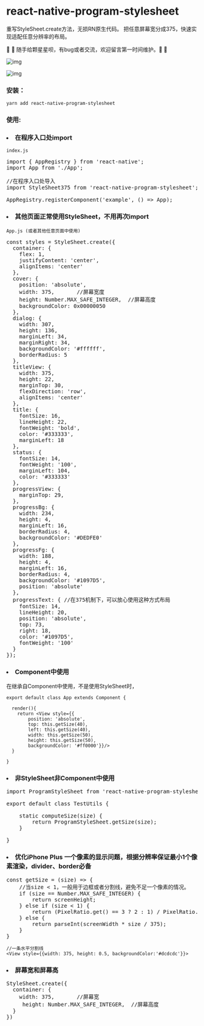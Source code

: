 # react-native-program-stylesheet
重写StyleSheet.create方法，无损RN原生代码。
把任意屏幕宽分成375，快速实现适配任意分辨率的布局。

🤗 🤗 随手给颗星星呗，有bug或者交流，欢迎留言第一时间维护。🤗 🤗<br>

![img](https://github.com/iberHK/react-native-program-stylesheet/blob/master/screenshot/demo.png?raw=true)

![img](https://github.com/iberHK/react-native-program-stylesheet/blob/master/screenshot/demo2.png?raw=true)

### 安装：
<code>yarn add react-native-program-stylesheet</code><br>

### 使用:
### <li>在程序入口处import</li>
<code>index.js</code>

<pre>
import { AppRegistry } from 'react-native';
import App from './App';

//在程序入口处导入
import StyleSheet375 from 'react-native-program-stylesheet';

AppRegistry.registerComponent('example', () => App);
</pre>


### <li>其他页面正常使用StyleSheet，不用再次import</li>
<code>App.js (或者其他任意页面中使用)</code>

<pre>
const styles = StyleSheet.create({
  container: {
    flex: 1,
    justifyContent: 'center',
    alignItems: 'center'
  },
  cover: {
    position: 'absolute',
    width: 375,       //屏幕宽度
    height: Number.MAX_SAFE_INTEGER,  //屏幕高度
    backgroundColor: 0x00000050
  },
  dialog: {
    width: 307,
    height: 136,
    marginLeft: 34,
    marginRight: 34,
    backgroundColor: '#ffffff',
    borderRadius: 5
  },
  titleView: {
    width: 375,
    height: 22,
    marginTop: 30,
    flexDirection: 'row',
    alignItems: 'center'
  },
  title: {
    fontSize: 16,
    lineHeight: 22,
    fontWeight: 'bold',
    color: '#333333',
    marginLeft: 18
  },
  status: {
    fontSize: 14,
    fontWeight: '100',
    marginLeft: 104,
    color: '#333333'
  },
  progressView: {
    marginTop: 29,
  },
  progressBg: {
    width: 234,
    height: 4,
    marginLeft: 16,
    borderRadius: 4,
    backgroundColor: '#DEDFE0'
  },
  progressFg: {
    width: 188,
    height: 4,
    marginLeft: 16,
    borderRadius: 4,
    backgroundColor: '#1097D5',
    position: 'absolute'
  },
  progressText: { //在375机制下，可以放心使用这种方式布局
    fontSize: 14,
    lineHeight: 20,
    position: 'absolute',
    top: 73,
    right: 18,
    color: '#1097D5',
    fontWeight: '100'
  }
});
</pre>

### <li>Component中使用</li>
在继承自Component中使用，不是使用StyleSheet时，

```
export default class App extends Component {

  render(){
    return <View style={{
        position: 'absolute', 
        top: this.getSize(40),
        left: this.getSize(40),
        width: this.getSize(50),
        height: this.getSize(50), 
        backgroundColor: '#ff0000'}}/>
  }

}
```

### <li>非StyleSheet非Component中使用</li>
<pre>
import ProgramStyleSheet from 'react-native-program-stylesheet';

export default class TestUtils {

    static computeSize(size) {
        return ProgramStyleSheet.getSize(size);
    }

}
</pre>

### <li>优化iPhone Plus 一个像素的显示问题，根据分辨率保证最小1个像素渲染，divider、border必备</li>

<pre>
const getSize = (size) => {
    //当size < 1，一般用于边框或者分割线，避免不足一个像素的情况。
    if (size == Number.MAX_SAFE_INTEGER) {
        return screenHeight;
    } else if (size < 1) {
        return (PixelRatio.get() == 3 ? 2 : 1) / PixelRatio.get()
    } else {
        return parseInt(screenWidth * size / 375);
    }
}
</pre>

```
//一条水平分割线
<View style={{width: 375, height: 0.5, backgroundColor:'#dcdcdc'}}>
```


### <li>屏幕宽和屏幕高</li>

<pre>
StyleSheet.create({
  container: {
    width: 375,       //屏幕宽
     height: Number.MAX_SAFE_INTEGER,  //屏幕高度
  }
})
</pre>